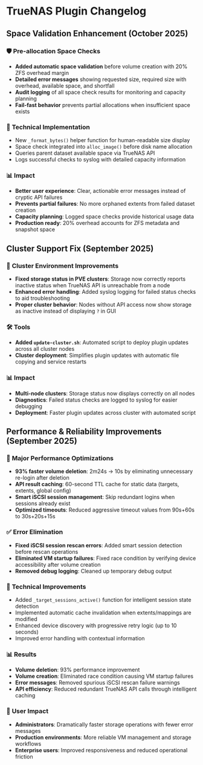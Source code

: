 # TrueNAS Plugin Changelog

## Space Validation Enhancement (October 2025)

### 🛡️ **Pre-allocation Space Checks**
- **Added automatic space validation** before volume creation with 20% ZFS overhead margin
- **Detailed error messages** showing requested size, required size with overhead, available space, and shortfall
- **Audit logging** of all space check results for monitoring and capacity planning
- **Fail-fast behavior** prevents partial allocations when insufficient space exists

### 🔧 **Technical Implementation**
- New `_format_bytes()` helper function for human-readable size display
- Space check integrated into `alloc_image()` before disk name allocation
- Queries parent dataset available space via TrueNAS API
- Logs successful checks to syslog with detailed capacity information

### 📊 **Impact**
- **Better user experience**: Clear, actionable error messages instead of cryptic API failures
- **Prevents partial failures**: No more orphaned extents from failed dataset creation
- **Capacity planning**: Logged space checks provide historical usage data
- **Production ready**: 20% overhead accounts for ZFS metadata and snapshot space

## Cluster Support Fix (September 2025)

### 🔧 **Cluster Environment Improvements**
- **Fixed storage status in PVE clusters**: Storage now correctly reports inactive status when TrueNAS API is unreachable from a node
- **Enhanced error handling**: Added syslog logging for failed status checks to aid troubleshooting
- **Proper cluster behavior**: Nodes without API access now show storage as inactive instead of displaying `?` in GUI

### 🛠️ **Tools**
- **Added `update-cluster.sh`**: Automated script to deploy plugin updates across all cluster nodes
- **Cluster deployment**: Simplifies plugin updates with automatic file copying and service restarts

### 📊 **Impact**
- **Multi-node clusters**: Storage status now displays correctly on all nodes
- **Diagnostics**: Failed status checks are logged to syslog for easier debugging
- **Deployment**: Faster plugin updates across cluster with automated script

## Performance & Reliability Improvements (September 2025)

### 🚀 **Major Performance Optimizations**
- **93% faster volume deletion**: 2m24s → 10s by eliminating unnecessary re-login after deletion
- **API result caching**: 60-second TTL cache for static data (targets, extents, global config)
- **Smart iSCSI session management**: Skip redundant logins when sessions already exist
- **Optimized timeouts**: Reduced aggressive timeout values from 90s+60s to 30s+20s+15s

### ✅ **Error Elimination**
- **Fixed iSCSI session rescan errors**: Added smart session detection before rescan operations
- **Eliminated VM startup failures**: Fixed race condition by verifying device accessibility after volume creation
- **Removed debug logging**: Cleaned up temporary debug output

### 🔧 **Technical Improvements**
- Added `_target_sessions_active()` function for intelligent session state detection
- Implemented automatic cache invalidation when extents/mappings are modified
- Enhanced device discovery with progressive retry logic (up to 10 seconds)
- Improved error handling with contextual information

### 📊 **Results**
- **Volume deletion**: 93% performance improvement
- **Volume creation**: Eliminated race condition causing VM startup failures
- **Error messages**: Removed spurious iSCSI rescan failure warnings
- **API efficiency**: Reduced redundant TrueNAS API calls through intelligent caching

### 🎯 **User Impact**
- **Administrators**: Dramatically faster storage operations with fewer error messages
- **Production environments**: More reliable VM management and storage workflows
- **Enterprise users**: Improved responsiveness and reduced operational friction